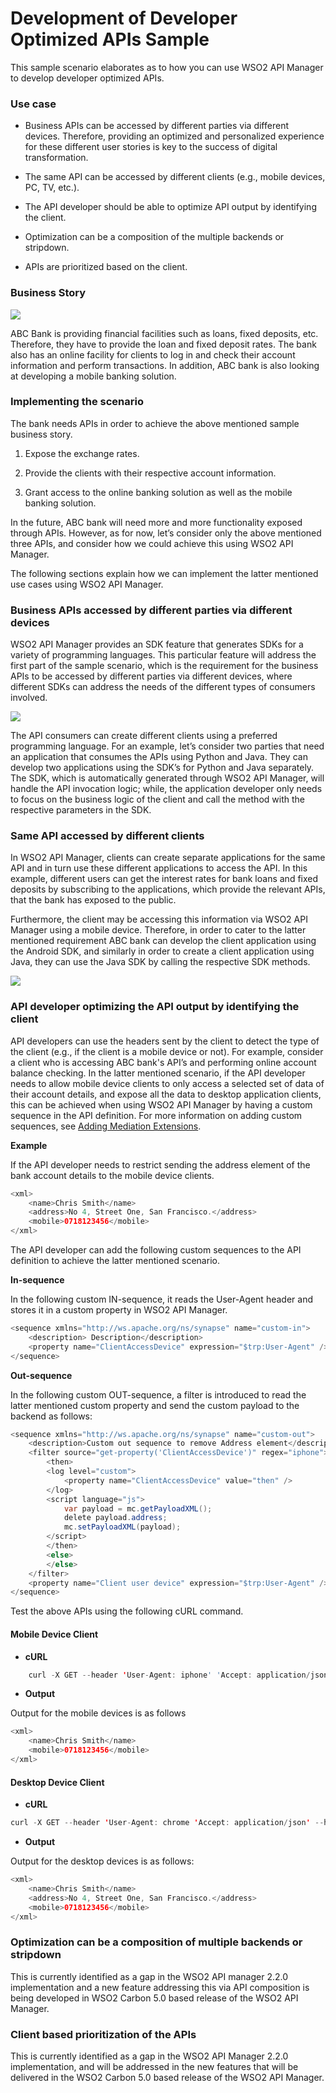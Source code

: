 # Development of Developer Optimized APIs Sample

This sample scenario elaborates as to how you can use WSO2 API Manager to develop developer optimized APIs.

### Use case

-   Business APIs can be accessed by different parties via different devices. Therefore, providing an optimized and personalized experience for these different user stories is key to the success of digital transformation.

-   The same API can be accessed by different clients (e.g., mobile devices, PC, TV, etc.).

-   The API developer should be able to optimize API output by identifying the client.

-   Optimization can be a composition of the multiple backends or stripdown.

-   APIs are prioritized based on the client.

### Business Story

![](https://lh3.googleusercontent.com/sfvuk6rF0aXhNaVGawSUVyW6_GFus-H2uwueJMwHWeE2gKW9QUMU0p627M2TDED2KH8h174A-e6ZXhc8HNqYBEymnW99A9Rdeoq52LYioY1Zcu6C7eKLuKkR8OfnVU2b04H9ZcZ3AABVVimiow)

ABC Bank is providing financial facilities such as loans, fixed deposits, etc. Therefore, they have to provide the loan and fixed deposit rates. The bank also has an online facility for clients to log in and check their account information and perform transactions. In addition, ABC bank is also looking at developing a mobile banking solution.

### Implementing the scenario

The bank needs APIs in order to achieve the above mentioned sample business story.

1.  Expose the exchange rates.

2.  Provide the clients with their respective account information.

3.  Grant access to the online banking solution as well as the mobile banking solution.

In the future, ABC bank will need more and more functionality exposed through APIs. However, as for now, let’s consider only the above mentioned three APIs, and consider how we could achieve this using WSO2 API Manager.

The following sections explain how we can implement the latter mentioned use cases using WSO2 API Manager.

### Business APIs accessed by different parties via different devices

WSO2 API Manager provides an SDK feature that generates SDKs for a variety of programming languages. This particular feature will address the first part of the sample scenario, which is the requirement for the business APIs to be accessed by different parties via different devices, where different SDKs can address the needs of the different types of consumers involved.

![](https://lh3.googleusercontent.com/8oHiX6n-3JUVLVfGMuRe0A0LIaSvyzBoyoanKYkRD1tqvuY0PPw71bYJhhiqi9KVfH-79x4Rh56BoyZw_cDebrfcXdhOT9_oONzLtybaFBWST3bkFICh_uChJosVVV7F1HBwrkvFyJH74SIaZg)

The API consumers can create different clients using a preferred programming language. For an example, let’s consider two parties that need an application that consumes the APIs using Python and Java. They can develop two applications using the SDK’s for Python and Java separately. The SDK, which is automatically generated through WSO2 API Manager, will handle the API invocation logic; while, the application developer only needs to focus on the business logic of the client and call the method with the respective parameters in the SDK.

### Same API accessed by different clients

In WSO2 API Manager, clients can create separate applications for the same API and in turn use these different applications to access the API. In this example, different users can get the interest rates for bank loans and fixed deposits by subscribing to the applications, which provide the relevant APIs, that the bank has exposed to the public.

Furthermore, the client may be accessing this information via WSO2 API Manager using a mobile device. Therefore, in order to cater to the latter mentioned requirement ABC bank can develop the client application using the Android SDK, and similarly in order to create a client application using Java, they can use the Java SDK by calling the respective SDK methods.

![](https://lh4.googleusercontent.com/vg1W-nIII1cMKvfzT7Yiy_xphKI2cgq4KCmCKecFSAr4UQ3KmyldyitsgKaN5500q9vu2K2nAWC4VpeimibHAe9rYfzR7n9hDSUckhtJNVKMXPBzdi-JrOsTxcnSir4Gnky9T9XBogpYomMHwQ)

### API developer optimizing the API output by identifying the client

API developers can use the headers sent by the client to detect the type of the client (e.g., if the client is a mobile device or not). For example, consider a client who is accessing ABC bank's API’s and performing online account balance checking. In the latter mentioned scenario, if the API developer needs to allow mobile device clients to only access a selected set of data of their account details, and expose all the data to desktop application clients, this can be achieved when using WSO2 API Manager by having a custom sequence in the API definition. For more information on adding custom sequences, see [Adding Mediation Extensions]({{base_path}}/learn/deploy-and-publish/deploy-on-gateway/api-gateway/message-mediation/adding-a-class-mediator).

**Example**

If the API developer needs to restrict sending the address element of the bank account details to the mobile device clients.

``` java
<xml>
    <name>Chris Smith</name>
    <address>No 4, Street One, San Francisco.</address>
    <mobile>0718123456</mobile>
</xml>
```

The API developer can add the following custom sequences to the API definition to achieve the latter mentioned scenario.

**In-sequence**

In the following custom IN-sequence, it reads the User-Agent header and stores it in a custom property in WSO2 API Manager.

``` java
<sequence xmlns="http://ws.apache.org/ns/synapse" name="custom-in">
    <description> Description</description>
    <property name="ClientAccessDevice" expression="$trp:User-Agent" />
</sequence>
```

**Out-sequence**

In the following custom OUT-sequence, a filter is introduced to read the latter mentioned custom property and send the custom payload to the backend as follows:

``` java
<sequence xmlns="http://ws.apache.org/ns/synapse" name="custom-out">
    <description>Custom out sequence to remove Address element</description>
    <filter source="get-property('ClientAccessDevice')" regex="iphone">
        <then>
        <log level="custom">
            <property name="ClientAccessDevice" value="then" />
        </log>
        <script language="js">
            var payload = mc.getPayloadXML();
            delete payload.address;
            mc.setPayloadXML(payload);
        </script>
        </then>
        <else>
        </else>
    </filter>
    <property name="Client user device" expression="$trp:User-Agent" />
</sequence>
```

Test the above APIs using the following cURL command.

#### Mobile Device Client

- **cURL**

``` java
    curl -X GET --header 'User-Agent: iphone' 'Accept: application/json' --header 'Authorization: Bearer <key>' 'https://10.100.5.168:8243/information/1.0.0/getCustomerInfo'
```

- **Output**

Output for the mobile devices is as follows

``` java
<xml>
    <name>Chris Smith</name>
    <mobile>0718123456</mobile>
</xml>
```

#### Desktop Device Client

- **cURL**

``` java
curl -X GET --header 'User-Agent: chrome 'Accept: application/json' --header 'Authorization: Bearer <key>' 'https://10.100.5.168:8243/information/1.0.0/getCustomerInfo'
```

- **Output**

Output for the desktop devices is as follows:

``` java
<xml>
    <name>Chris Smith</name>
    <address>No 4, Street One, San Francisco.</address>
    <mobile>0718123456</mobile>
</xml>
```

### Optimization can be a composition of multiple backends or stripdown

This is currently identified as a gap in the WSO2 API manager 2.2.0 implementation and a new feature addressing this via API composition is being developed in WSO2 Carbon 5.0 based release of the WSO2 API Manager.

### Client based prioritization of the APIs

This is currently identified as a gap in the WSO2 API Manager 2.2.0 implementation, and will be addressed in the new features that will be delivered in the WSO2 Carbon 5.0 based release of the WSO2 API Manager.
